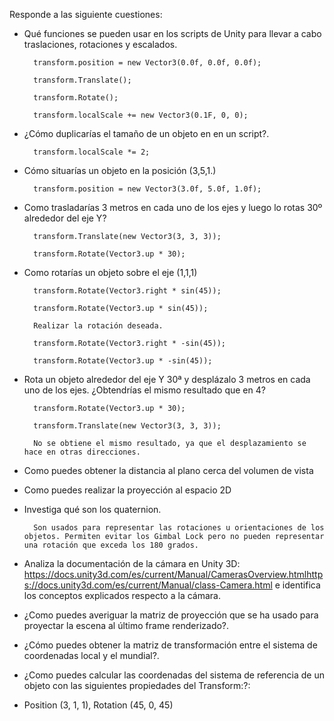 Responde a las siguiente cuestiones:

- Qué funciones se pueden usar en los scripts de Unity para llevar a cabo traslaciones, rotaciones y escalados.

        transform.position = new Vector3(0.0f, 0.0f, 0.0f);
        
        transform.Translate();
      
        transform.Rotate();
        
        transform.localScale += new Vector3(0.1F, 0, 0);
        
- ¿Cómo duplicarías el tamaño de un objeto en en un script?.

        transform.localScale *= 2;

- Cómo situarías un objeto en la posición (3,5,1.)

        transform.position = new Vector3(3.0f, 5.0f, 1.0f);
        
- Como trasladarías 3 metros en cada uno de los ejes y luego lo rotas 30º alrededor del eje Y?

        transform.Translate(new Vector3(3, 3, 3));
        
        transform.Rotate(Vector3.up * 30);

- Como rotarías un objeto sobre el eje (1,1,1)

        transform.Rotate(Vector3.right * sin(45));
        
        transform.Rotate(Vector3.up * sin(45));
        
        Realizar la rotación deseada.
        
        transform.Rotate(Vector3.right * -sin(45));
        
        transform.Rotate(Vector3.up * -sin(45));

- Rota un objeto alrededor del eje Y 30ª y desplázalo 3 metros en cada uno de los ejes. ¿Obtendrías el mismo resultado que en 4?

        transform.Rotate(Vector3.up * 30);
        
        transform.Translate(new Vector3(3, 3, 3));
        
        No se obtiene el mismo resultado, ya que el desplazamiento se hace en otras direcciones.
        
- Como puedes obtener la distancia al plano cerca del volumen de vista

- Como puedes realizar la proyección al espacio 2D

- Investiga qué son los quaternion.

        Son usados para representar las rotaciones u orientaciones de los objetos. Permiten evitar los Gimbal Lock pero no pueden representar una rotación que exceda los 180 grados.
        
- Analiza la documentación de la cámara en Unity 3D: https://docs.unity3d.com/es/current/Manual/CamerasOverview.htmlhttps://docs.unity3d.com/es/current/Manual/class-Camera.html e identifica los conceptos explicados respecto a la cámara.

- ¿Como puedes averiguar la matriz de proyección que se ha usado para proyectar la escena al último frame renderizado?.

- ¿Cómo puedes obtener la matriz de transformación entre el sistema de coordenadas local y el mundial?.

- ¿Como puedes calcular las coordenadas del sistema de referencia de un objeto con las siguientes propiedades del Transform:?: 

- Position (3, 1, 1), Rotation (45, 0, 45)

